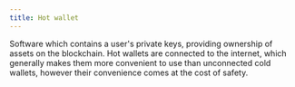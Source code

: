 ```yaml
---
title: Hot wallet
---
```

Software which contains a user's private keys, providing ownership of assets on the blockchain. Hot wallets are connected to the internet, which generally makes them more convenient to use than unconnected cold wallets, however their convenience comes at the cost of safety.